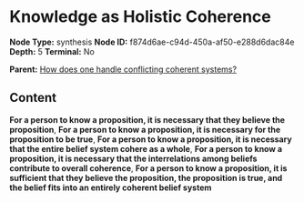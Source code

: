 # Knowledge as Holistic Coherence

**Node Type:** synthesis
**Node ID:** f874d6ae-c94d-450a-af50-e288d6dac84e
**Depth:** 5
**Terminal:** No

**Parent:** [How does one handle conflicting coherent systems?](how-does-one-handle-conflicting-coherent-systems-antithesis-bc306f41-dba7-400f-aeea-ddf02ee0d148.md)

## Content

**For a person to know a proposition, it is necessary that they believe the proposition**, **For a person to know a proposition, it is necessary for the proposition to be true**, **For a person to know a proposition, it is necessary that the entire belief system cohere as a whole**, **For a person to know a proposition, it is necessary that the interrelations among beliefs contribute to overall coherence**, **For a person to know a proposition, it is sufficient that they believe the proposition, the proposition is true, and the belief fits into an entirely coherent belief system**
